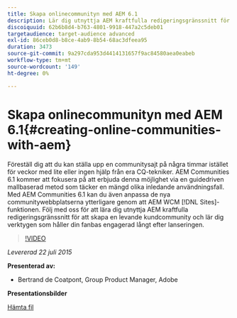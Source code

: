```yaml
---
title: Skapa onlinecommunityn med AEM 6.1
description: Lär dig utnyttja AEM kraftfulla redigeringsgränssnitt för att skapa en livfull kundcommunity och lär dig verktygen som håller fanbasen engagerad långt efter lanseringen.
discoiquuid: 62b6b8d4-b763-4801-9918-447a2c5deb01
targetaudience: target-audience advanced
exl-id: 86ceb0d8-b8ce-4ab9-8b54-68ac3dfeea95
duration: 3473
source-git-commit: 9a297cda953d4414131657f9ac84580aea0eabeb
workflow-type: tm+mt
source-wordcount: '149'
ht-degree: 0%

---
```


# Skapa onlinecommunityn med AEM 6.1{#creating-online-communities-with-aem}

Föreställ dig att du kan ställa upp en communitysajt på några timmar istället för veckor med lite eller ingen hjälp från era CQ-tekniker. AEM Communities 6.1 kommer att fokusera på att erbjuda denna möjlighet via en guidedriven mallbaserad metod som täcker en mängd olika inledande användningsfall. Med AEM Communities 6.1 kan du även anpassa de nya communitywebbplatserna ytterligare genom att AEM WCM [!DNL Sites]-funktionen. Följ med oss för att lära dig utnyttja AEM kraftfulla redigeringsgränssnitt för att skapa en levande kundcommunity och lär dig verktygen som håller din fanbas engagerad långt efter lanseringen.

>[!VIDEO](https://video.tv.adobe.com/v/19381/?quality=9)

*Levererad 22 juli 2015*

**Presenterad av:**

* Bertrand de Coatpont, Group Product Manager, Adobe

**Presentationsbilder**

[Hämta fil](assets/aem-6-1-communities-gems.pdf)
<!--
[Get back to the Overview](https://helpx.adobe.com/experience-manager/kt/eseminars/gems/aem-index.html)
-->
